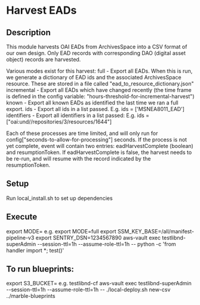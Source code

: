 # Harvest EADs

## Description
This module harvests OAI EADs from ArchivesSpace into a CSV format of our own design.  Only EAD records with corresponding DAO (digital asset object) records are harvested.

Various modes exist for this harvest:
full - Export all EADs.
    When this is run, we generate a dictionary of EAD ids and the associated ArchivesSpace resource.  These are stored in a file called "ead_to_resource_dictionary.json"
incremental - Export all EADs which have changed recently (the time frame is defined in the config variable: "hours-threshold-for-incremental-harvest")
known - Export all known EADs as identified the last time we ran a full export.
ids - Export all ids in a list passed.  E.g.  ids = ['MSNEA8011_EAD']
identifiers - Export all identifiers in a list passed:  E.g.  ids = ["oai:und//repositories/3/resources/1644"]

Each of these processes are time limited, and will only run for config["seconds-to-allow-for-processing"] seconds.
If the process is not yet complete, event will contain two entries: eadHarvestComplete (boolean)
        and resumptionToken.  If eadHarvestComplete is false, the harvest needs to be re-run, and will resume with the record indicated by the resumptionToken.

## Setup
Run local_install.sh to set up dependencies

## Execute
export MODE=<appropriate mode>  e.g. export MODE=full
export SSM_KEY_BASE=/all/manifest-pipeline-v3
export SENTRY_DSN=1234567890
aws-vault exec testlibnd-superAdmin --session-ttl=1h --assume-role-ttl=1h --
python -c 'from handler import *; test()'

## To run blueprints:
export S3_BUCKET=<s3 bucket>  e.g. testlibnd-cf
aws-vault exec testlibnd-superAdmin --session-ttl=1h --assume-role-ttl=1h --
./local-deploy.sh new-csv ../marble-blueprints

